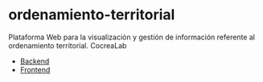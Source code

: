 # ordenamiento-territorial
Plataforma Web para la visualización y gestión de información referente al ordenamiento territorial. CocreaLab

- [Backend](https://ordenamiento-backend.herokuapp.com/)
- [Frontend](https://ordenamiento-backend.herokuapp.com/)